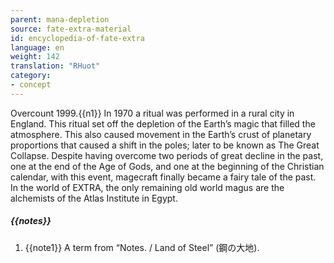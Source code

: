 ```yaml
---
parent: mana-depletion
source: fate-extra-material
id: encyclopedia-of-fate-extra
language: en
weight: 142
translation: "RHuot"
category:
- concept
---
```


Overcount 1999.{{n1}}
In 1970 a ritual was performed in a rural city in England. This ritual set off the depletion of the Earth’s magic that filled the atmosphere.
This also caused movement in the Earth’s crust of planetary proportions that caused a shift in the poles; later to be known as The Great Collapse.
Despite having overcome two periods of great decline in the past, one at the end of the Age of Gods, and one at the beginning of the Christian calendar, with this event, magecraft finally became a fairy tale of the past.
In the world of EXTRA, the only remaining old world magus are the alchemists of the Atlas Institute in Egypt.

##### {{notes}}

1. {{note1}} A term from “Notes. / Land of Steel” (鋼の大地).

